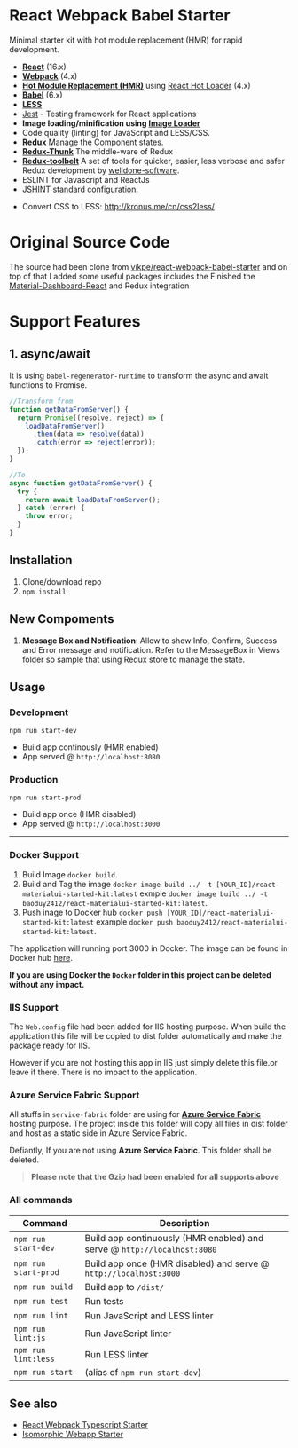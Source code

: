 # React Webpack Babel Starter

Minimal starter kit with hot module replacement (HMR) for rapid development.

- **[React](https://facebook.github.io/react/)** (16.x)
- **[Webpack](https://webpack.js.org/)** (4.x)
- **[Hot Module Replacement (HMR)](https://webpack.js.org/guides/hmr-react/)** using [React Hot Loader](https://github.com/gaearon/react-hot-loader) (4.x)
- **[Babel](http://babeljs.io/)** (6.x)
- **[LESS](http://lesscss.org/)**
- [Jest](https://facebook.github.io/jest/) - Testing framework for React applications
- **Image loading/minification using [Image Loader](https://github.com/vanwagonet/img-loader)**
- Code quality (linting) for JavaScript and LESS/CSS.
- **[Redux](https://redux.js.org/)** Manage the Component states.
- **[Redux-Thunk](https://github.com/reduxjs/redux-thunk)** The middle-ware of Redux
- **[Redux-toolbelt](https://github.com/welldone-software/redux-toolbelt)** A set of tools for quicker, easier, less verbose and safer Redux development by [welldone-software](http://welldone-software.com/).
- ESLINT for Javascript and ReactJs
- JSHINT standard configuration.

* Convert CSS to LESS: http://kronus.me/cn/css2less/

# Original Source Code

The source had been clone from [vikpe/react-webpack-babel-starter](https://github.com/vikpe/react-webpack-babel-starter) and on top of that I added some useful packages includes the Finished the [Material-Dashboard-React](https://github.com/creativetimofficial/material-dashboard-react) and Redux integration

# Support Features

## 1. async/await

It is using `babel-regenerator-runtime` to transform the async and await functions to Promise.

```javascript
//Transform from
function getDataFromServer() {
  return Promise((resolve, reject) => {
    loadDataFromServer()
      .then(data => resolve(data))
      .catch(error => reject(error));
  });
}

//To
async function getDataFromServer() {
  try {
    return await loadDataFromServer();
  } catch (error) {
    throw error;
  }
}
```

## Installation

1.  Clone/download repo
2.  `npm install`

## New Compoments

1.  **Message Box and Notification**: Allow to show Info, Confirm, Success and Error message and notification. Refer to the MessageBox in Views folder so sample that using Redux store to manage the state.

## Usage

### Development

`npm run start-dev`

- Build app continously (HMR enabled)
- App served @ `http://localhost:8080`

### Production

`npm run start-prod`

- Build app once (HMR disabled)
- App served @ `http://localhost:3000`

---

### Docker Support

1.  Build Image `docker build`.
2.  Build and Tag the image `docker image build ../ -t [YOUR_ID]/react-materialui-started-kit:latest` exmple `docker image build ../ -t baoduy2412/react-materialui-started-kit:latest`.
3.  Push inage to Docker hub `docker push [YOUR_ID]/react-materialui-started-kit:latest` example `docker push baoduy2412/react-materialui-started-kit:latest`.

The application will running port 3000 in Docker.
The image can be found in Docker hub [here](https://hub.docker.com/r/baoduy2412/react-materialui-started-kit/).

**If you are using Docker the `Docker` folder in this project can be deleted without any impact.**

### IIS Support

The `Web.config` file had been added for IIS hosting purpose. When build the application this file will be copied to dist folder automatically and make the package ready for IIS.

However if you are not hosting this app in IIS just simply delete this file.or leave if there. There is no impact to the application.

### Azure Service Fabric Support
All stuffs in `service-fabric` folder are using for **[Azure Service Fabric](https://azure.microsoft.com/en-us/services/service-fabric/)** hosting purpose. 
The project inside this folder will copy all files in dist folder and host as a static side in Azure Service Fabric.

Defiantly, If you are not using **Azure Service Fabric**. This folder shall be deleted.

>**Please note that the Gzip had been enabled for all supports above**

### All commands

| Command              | Description                                                              |
| -------------------- | ------------------------------------------------------------------------ |
| `npm run start-dev`  | Build app continuously (HMR enabled) and serve @ `http://localhost:8080` |
| `npm run start-prod` | Build app once (HMR disabled) and serve @ `http://localhost:3000`        |
| `npm run build`      | Build app to `/dist/`                                                    |
| `npm run test`       | Run tests                                                                |
| `npm run lint`       | Run JavaScript and LESS linter                                           |
| `npm run lint:js`    | Run JavaScript linter                                                    |
| `npm run lint:less`  | Run LESS linter                                                          |
| `npm run start`      | (alias of `npm run start-dev`)                                           |

## See also

- [React Webpack Typescript Starter](https://github.com/vikpe/react-webpack-typescript-starter)
- [Isomorphic Webapp Starter](https://github.com/vikpe/isomorphic-webapp-starter)
